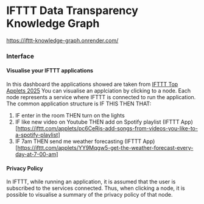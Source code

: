 # IFTTT Data Transparency Knowledge Graph

https://ifttt-knowledge-graph.onrender.com/

### Interface
#### Visualise your IFTTT applications
In this dashboard the applications showed are taken from [IFTTT Top Applets 2025](https://ifttt.com/explore/top-applets-on-ifttt)
You can visualise an applciation by clicking to a node. Each node represents a service where IFTTT is connected to run the application.
The common application structure is IF THIS THEN THAT:
1) IF enter in the room THEN turn on the lights
2) IF like new video on Youtube THEN add on Spotify playlist (IFTTT App)[https://ifttt.com/applets/pc6CeRjs-add-songs-from-videos-you-like-to-a-spotify-playlist]
3) IF 7am THEN send me weather forecasting (IFTTT App)[https://ifttt.com/applets/YY9Mqgw5-get-the-weather-forecast-every-day-at-7-00-am]

#### Privacy Policy
In IFTTT, while running an application, it is assumed that the user is subscribed to the services connected.
Thus, when clicking a node, it is possible to visualise a summary of the privacy policy of that node.
